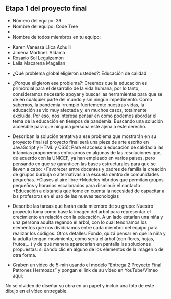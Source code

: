   ## Etapa 1 del proyecto final

- Número del equipo: 39
- Nombre del equipo: Code Tree
-
- Nombre de todos miembros en tu equipo:
+ Karen Vanessa Llica Achulli
+ Jimena Martínez Aldama
+ Rosario Sol Leguizamón
+ Laila Macarena Magallan
- ¿Qué problema global eligieron ustedes?: Educación de calidad
- ¿Porque eligieron ese problema?: Creemos que la educación es primordial para el desarrollo de la vida humana, por lo tanto, consideramos necesario apoyar y buscar las herramientas para que se dé en cualquier parte del mundo y sin ningún impedimento. Como sabemos, la pandemia irrumpió fuertemente nuestras vidas, la educación se vio muy afectada y, en muchos casos, totalmente excluida.  Por eso, nos interesa pensar en cómo podemos abordar el tema de la educación en tiempos de pandemia. Buscando una solución accesible para que ninguna persona esté ajena a este derecho. 
- Describan la solución tentativa a ese problema que mostrarán en su proyecto final (el proyecto final será una pieza de arte escrito en JavaScript y HTML y CSS): Para el acceso a educación de calidad a las infancias proponemos enfocarnos en algunas de las resoluciones que, de acuerdo con la UNICEF, ya han empleado en varios países, pero pensando en que se garanticen las bases estructurales para que se lleven a cabo:
+Favorecer entre docentes y padres de familia la creación de grupos burbuja o alternativas a la escuela dentro de comunidades pequeñas.
+Clases al aire libre
+Modelos híbridos que permitan grupos pequeños y horarios escalonados para disminuir el contacto
+Educación a distancia que tome en cuenta la necesidad de capacitar a lxs profesorxs en el uso de las nuevas tecnologías
- Describe las tareas que harán cada miembro de su grupo: Nuestro proyecto toma como base la imagen del árbol para representar el crecimiento en relación con la educación. A un lado estarían una niña y una persona adulta regando el árbol, con lo cual tendríamos los elementos que nos dividiríamos entre cada miembro del equipo para realizar los códigos. Otros detalles: Fondo, quizá pensar en que la niña y la adulta tengan movimiento, cómo sería el árbol (con flores, hojas, frutos,...) y de qué manera aparecerían en pantalla las soluciones propuestas: si dando clic en alguno de los elementos de la imagen o de otra forma.

- Graben un video de 5-min usando el modelo “Entrega 2 Proyecto Final Patrones Hermosos” y pongan el link de su vídeo en YouTube/Vimeo aquí:

No se olviden de diseñar su obra en un papel y incluir una foto de este dibujo en el vídeo entregable.
